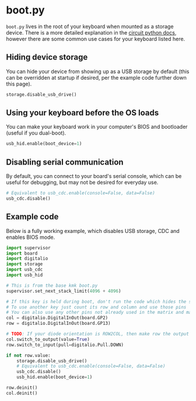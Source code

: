 # boot.py
`boot.py` lives in the root of your keyboard when mounted as a storage device. 
There is a more detailed explanation in the [circuit python docs](https://docs.circuitpython.org/en/latest/README.html), 
however there are some common use cases for your keyboard listed here.

## Hiding device storage
You can hide your device from showing up as a USB storage by default (this can be overridden 
at startup if desired, per the example code further down this page).

```python
storage.disable_usb_drive()
```

## Using your keyboard before the OS loads
You can make your keyboard work in your computer's BIOS and bootloader (useful if you dual-boot).

```python
usb_hid.enable(boot_device=1)
```

## Disabling serial communication
By default, you can connect to your board's serial console, which can be useful for debugging, 
but may not be desired for everyday use.

```python
# Equivalent to usb_cdc.enable(console=False, data=False)
usb_cdc.disable()
```

## Example code
Below is a fully working example, which disables USB storage, CDC and enables BIOS mode.

```python
import supervisor
import board
import digitalio
import storage
import usb_cdc
import usb_hid

# This is from the base kmk boot.py
supervisor.set_next_stack_limit(4096 + 4096)

# If this key is held during boot, don't run the code which hides the storage and disables serial
# To use another key just count its row and column and use those pins
# You can also use any other pins not already used in the matrix and make a button just for accesing your storage
col = digitalio.DigitalInOut(board.GP2)
row = digitalio.DigitalInOut(board.GP13)

# TODO: If your diode orientation is ROW2COL, then make row the output and col the input
col.switch_to_output(value=True)
row.switch_to_input(pull=digitalio.Pull.DOWN)

if not row.value:
    storage.disable_usb_drive()
    # Equivalent to usb_cdc.enable(console=False, data=False)
    usb_cdc.disable()
    usb_hid.enable(boot_device=1)

row.deinit()
col.deinit()
```
